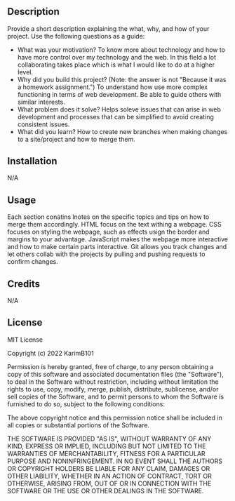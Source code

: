 # <Prework Study Guide Webpage>

## Description

Provide a short description explaining the what, why, and how of your project. Use the following questions as a guide:

- What was your motivation? To know more about technology and how to have more control over my technology and the web. In this field a lot collaborating takes place which is what I would like to do at a higher level.
- Why did you build this project? (Note: the answer is not "Because it was a homework assignment.") To understand how use more complex functioning in terms of web development. Be able to guide others with similar interests.
- What problem does it solve? Helps soleve issues that can arise in web development and processes that can be simplified to avoid creating consistent issues.
- What did you learn? How to create new branches when making changes to a site/project and how to merge them. 

## Installation

N/A
## Usage

Each section conatins lnotes on the specific topics and tips on how to merge them accordingly. HTML focus on the text withing a webpage. CSS focuses on styling the webpage, such as effects usign the border and margins to your advantage. JavaScript makes the webpage more interactive and how to make certain parts interactive. Git allows you track changes and let others collab with the projects by pulling and pushing requests to confirm changes. 

## Credits

N/A
## License

MIT License

Copyright (c) 2022 KarimB101

Permission is hereby granted, free of charge, to any person obtaining a copy
of this software and associated documentation files (the "Software"), to deal
in the Software without restriction, including without limitation the rights
to use, copy, modify, merge, publish, distribute, sublicense, and/or sell
copies of the Software, and to permit persons to whom the Software is
furnished to do so, subject to the following conditions:

The above copyright notice and this permission notice shall be included in all
copies or substantial portions of the Software.

THE SOFTWARE IS PROVIDED "AS IS", WITHOUT WARRANTY OF ANY KIND, EXPRESS OR
IMPLIED, INCLUDING BUT NOT LIMITED TO THE WARRANTIES OF MERCHANTABILITY,
FITNESS FOR A PARTICULAR PURPOSE AND NONINFRINGEMENT. IN NO EVENT SHALL THE
AUTHORS OR COPYRIGHT HOLDERS BE LIABLE FOR ANY CLAIM, DAMAGES OR OTHER
LIABILITY, WHETHER IN AN ACTION OF CONTRACT, TORT OR OTHERWISE, ARISING FROM,
OUT OF OR IN CONNECTION WITH THE SOFTWARE OR THE USE OR OTHER DEALINGS IN THE
SOFTWARE.
